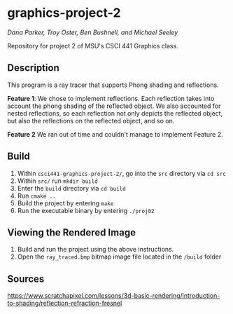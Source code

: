 # graphics-project-2

*Dana Parker, Troy Oster, Ben Bushnell, and Michael Seeley*

Repository for project 2 of MSU's CSCI 441 Graphics class.

## Description
This program is a ray tracer that supports Phong shading and reflections.

**Feature 1**: We chose to implement reflections. Each reflection takes into account the phong shading of the reflected object. We also accounted for nested reflections, so each reflection not only depicts the reflected object, but also the reflections on the reflected object, and so on.

**Feature 2** We ran out of time and couldn't manage to implement Feature 2.

## Build
1. Within `csci441-graphics-project-2/`, go into the `src` directory via `cd src`
2. Within `src/` run `mkdir build`
3. Enter the `build` directory via `cd build`
4. Run `cmake ..`
5. Build the project by entering `make`
6. Run the executable binary by entering `./proj02`

## Viewing the Rendered Image
1. Build and run the project using the above instructions.
2. Open the `ray_traced.bmp` bitmap image file located in the `/build` folder

## Sources
https://www.scratchapixel.com/lessons/3d-basic-rendering/introduction-to-shading/reflection-refraction-fresnel
